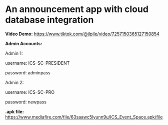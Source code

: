 # An announcement app with cloud database integration

**Video Demo:**
	https://www.tiktok.com/@jlpile/video/7257150365127150854

**Admin Accounts:**

Admin 1:

username: ICS-SC-PRESIDENT

password: adminpass
 
Admin 2:
	
 	
  username: ICS-SC-PRO
 	
  	
   password: newpass

**.apk file:**
	https://www.mediafire.com/file/63saawc5lyunn9u/ICS_Event_Space.apk/file


